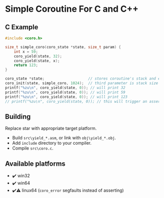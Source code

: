 # Simple Coroutine For C and C++
## C Example
```c
#include <coro.h>

size_t simple_coro(coro_state *state, size_t param) {
	int x = 59;
	coro_yield(state, 32);
	coro_yield(state, x);
	return 123;
}

coro_state *state;                    // stores coroutine's stack and everyting needed for transition
coro_init(state, simple_coro, 1024);  // third parameter is stack size
printf("%zu\n", coro_yield(state, 0)); // will print 32
printf("%zu\n", coro_yield(state, 0)); // will print 59
printf("%zu\n", coro_yield(state, 0)); // will print 123
// printf("%zu\n", coro_yield(state, 0)); // this will trigger an assert, because the coroutine has already finished.
```
## Building
Replace star with appropriate target platform.
- Build `src\yield_*.asm`, or link with `obj\yield_*.obj`.
- Add `include` directory to your compiler.
- Compile `src\coro.c`.
## Available platforms
- ✔️ win32
- ✔️ win64
- ✔️⚠️ linux64 (`coro_error` segfaults instead of asserting)
